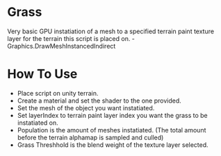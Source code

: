 # Grass
Very basic GPU instatiation of a mesh to a specified terrain paint texture layer for the terrain this script is placed on. - Graphics.DrawMeshInstancedIndirect


# How To Use
* Place script on unity terrain.
* Create a material and set the shader to the one provided.
* Set the mesh of the object you want instatiated.
* Set layerIndex to terrain paint layer index you want the grass to be instatiated on.
* Population is the amount of meshes instatiated. (The total amount before the terrain alphamap is sampled and culled)
* Grass Threshhold is the blend weight of the texture layer selected.
